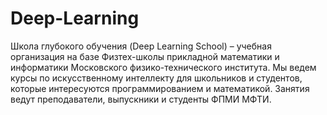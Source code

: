 # Deep-Learning
Школа глубокого обучения (Deep Learning School) – учебная организация на базе Физтех-школы прикладной математики и информатики Московского физико-технического института. Мы ведем курсы по искусственному интеллекту для школьников и студентов, которые интересуются программированием и математикой. Занятия ведут преподаватели, выпускники и студенты ФПМИ МФТИ.
